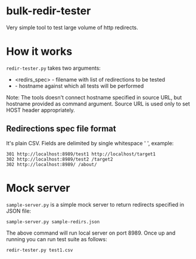 # bulk-redir-tester

Very simple tool to test large volume of http redirects.
 
# How it works

`redir-tester.py` takes two arguments:

- <redirs_spec> - filename with list of redirections to be tested
- <hostname> - hostname against which all tests will be performed

Note: The tools doesn't connect hostname specified in source URL, but hostname provided as command argument. Source URL is used only to set HOST header appropriately.
 
## Redirections spec file format
 
It's plain CSV. Fields are delimited by single whitespace ' ', example:

```
301 http://localhost:8989/test1 http://localhost/target1
302 http://localhost:8989/test2 /target2
302 http://localhost:8989/ /about/
```

# Mock server

`sample-server.py` is a simple mock server to return redirects specified in JSON file:

```
sample-server.py sample-redirs.json
```

The above command will run local server on port 8989. Once up and running you can run test suite as follows:

```
redir-tester.py test1.csv
```



